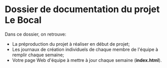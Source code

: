 # Dossier de documentation du projet Le Bocal

Dans ce dossier, on retrouve:

* La préproduction du projet à réaliser en début de projet;
* Les journaux de création individuels de chaque membre de l'équipe à remplir chaque semaine;
* Votre page Web d'équipe à mettre à jour chaque semaine (**index.html**).
